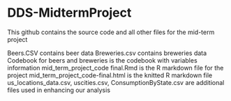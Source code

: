 # DDS-MidtermProject
This github contains the source code and all other files for the mid-term project

Beers.CSV contains beer data
Breweries.csv contains breweries data
Codebook for beers and breweries is the codebook with variables information
mid_term_project_code final.Rmd is the R markdown file for the project
mid_term_project_code-final.html is the knitted R markdown file
us_locations_data.csv, uscities.csv, ConsumptionByState.csv are additional files used in enhancing our analysis
